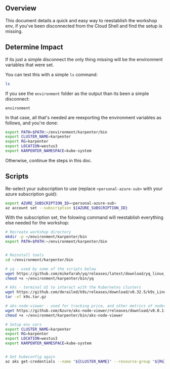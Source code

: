 ## Overview

This document details a quick and easy way to reestablish the workshop env, if you've been disconnected from the Cloud Shell and find the setup is missing.

## Determine Impact

If its just a simple disconnect the only thing missing will be the environment variables that were set.

You can test this with a simple `ls` command:
```bash
ls
```

If you see the `environment` folder as the output than its been a simple disconnect:
```
environment
```

In that case, all that's needed are reexporting the environment variables as follows, and you're done:
```bash
export PATH=$PATH:~/environment/karpenter/bin
export CLUSTER_NAME=karpenter
export RG=karpenter
export LOCATION=westus3
export KARPENTER_NAMESPACE=kube-system
```

Otherwise, continue the steps in this doc.

## Scripts

Re-select your subscription to use (replace `<personal-azure-sub>` with your azure subscription guid):

```bash
export AZURE_SUBSCRIPTION_ID=<personal-azure-sub>
az account set --subscription ${AZURE_SUBSCRIPTION_ID}
```

With the subscription set, the folowing command will reestablish everything else needed for the workshop:

```bash
# Recreate workshop directory
mkdir -p ~/environment/karpenter/bin
export PATH=$PATH:~/environment/karpenter/bin


# Reinstall tools
cd ~/environment/karpenter/bin

# yq - used by some of the scripts below
wget https://github.com/mikefarah/yq/releases/latest/download/yq_linux_amd64 -O ~/environment/karpenter/bin/yq
chmod +x ~/environment/karpenter/bin/yq

# k9s - terminal UI to interact with the Kubernetes clusters
wget https://github.com/derailed/k9s/releases/download/v0.32.5/k9s_Linux_amd64.tar.gz -O ~/environment/karpenter/bin/k9s.tar.gz
tar -xf k9s.tar.gz

# aks-node-viewer - used for tracking price, and other metrics of nodes
wget https://github.com/Azure/aks-node-viewer/releases/download/v0.0.1-alpha/aks-node-viewer -O ~/environment/karpenter/bin/aks-node-viewer
chmod +x ~/environment/karpenter/bin/aks-node-viewer

# Setup env vars
export CLUSTER_NAME=karpenter
export RG=karpenter
export LOCATION=westus3
export KARPENTER_NAMESPACE=kube-system


# Get kubeconfig again
az aks get-credentials --name "${CLUSTER_NAME}" --resource-group "${RG}" --overwrite-existing
```
